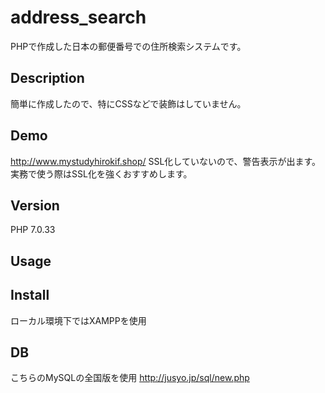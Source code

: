 # address_search

PHPで作成した日本の郵便番号での住所検索システムです。
## Description

簡単に作成したので、特にCSSなどで装飾はしていません。

## Demo
http://www.mystudyhirokif.shop/
SSL化していないので、警告表示が出ます。
実務で使う際はSSL化を強くおすすめします。

## Version
PHP 7.0.33

## Usage

## Install
ローカル環境下ではXAMPPを使用

## DB
こちらのMySQLの全国版を使用
http://jusyo.jp/sql/new.php
